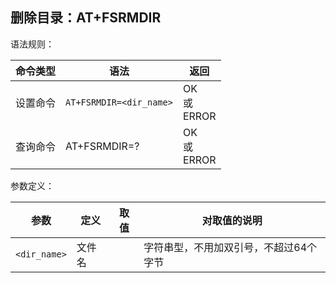 ## 删除目录：AT+FSRMDIR

语法规则：

| 命令类型 | 语法                    | 返回              |
| -------- | ----------------------- | ----------------- |
| 设置命令 | `AT+FSRMDIR=<dir_name>` | OK<br>或<br>ERROR |
| 查询命令 | AT+FSRMDIR=?            | OK<br>或<br>ERROR |

 

参数定义：

| 参数         | 定义   | 取值 | 对取值的说明                           |
| ------------ | ------ | ---- | -------------------------------------- |
| `<dir_name>` | 文件名 |      | 字符串型，不用加双引号，不超过64个字节 |
